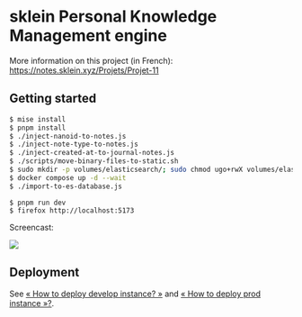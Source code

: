 # sklein Personal Knowledge Management engine

More information on this project (in French): https://notes.sklein.xyz/Projets/Projet-11

## Getting started

```sh
$ mise install
$ pnpm install
$ ./inject-nanoid-to-notes.js
$ ./inject-note-type-to-notes.js
$ ./inject-created-at-to-journal-notes.js
$ ./scripts/move-binary-files-to-static.sh
$ sudo mkdir -p volumes/elasticsearch/; sudo chmod ugo+rwX volumes/elasticsearch/
$ docker compose up -d --wait
$ ./import-to-es-database.js
```

```
$ pnpm run dev
$ firefox http://localhost:5173
```

Screencast:<br />

<img src="screencast.gif" />

## Deployment

See [« How to deploy develop instance? »](./deployment/develop/) and [« How to deploy prod instance
»?](./deployment/prod/).

